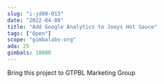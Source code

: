 ```yaml
---
slug: "i-jd00-013"
date: "2022-04-08"
title: "Add Google Analytics to Joeys Hot Sauce"
tags: ["Open"]
scope: "gimbalabs-org"
ada: 25
gimbals: 10000
---
```


Bring this project to GTPBL Marketing Group